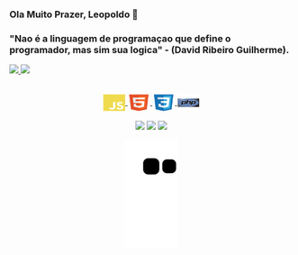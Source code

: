 ### Ola Muito Prazer, Leopoldo 👋

### "Nao é a linguagem de programaçao que define o programador, mas sim sua logica" - (David Ribeiro Guilherme).


<div>
  <a href="https://github.com/DevLeopoldo">
   <img height="180em" src="https://github-readme-stats.vercel.app/api?username=DevLeopoldo&show_icons=true&theme=dark&include_all_commits=true&count_private=true"/>
  <img height="180em" src="https://github-readme-stats.vercel.app/api/top-langs/?username=DevLeopoldo&layout=compact&langs_count=7&theme=dark"/>
</div>
 <br>
<div  align="center"> 
  <div style="display: inline_block"><br>
  <img align="center" alt="Rafa-Js" height="30" width="40" src="https://raw.githubusercontent.com/devicons/devicon/master/icons/javascript/javascript-plain.svg">
  <img align="center" alt="HTML" height="30" width="40" src="https://raw.githubusercontent.com/devicons/devicon/master/icons/html5/html5-original.svg">
  <img align="center" alt="CSS" height="30" width="40" src="https://raw.githubusercontent.com/devicons/devicon/master/icons/css3/css3-original.svg">
  <img align="center" alt="PHP" height="30" width="40" src="https://raw.githubusercontent.com/devicons/devicon/master/icons/php/php-original.svg">
 
 
</div>
  <br>
  <a href="https://www.instagram.com/l37_jiujitsu/" target="_blank"><img src="https://img.shields.io/badge/-Instagram-%23E4405F?style=for-the-badge&logo=instagram&logoColor=white" target="_blank"></a>
  <a href="https://www.linkedin.com/in/leopoldo-dos-passos-362147203/" target="_blank"><img src="https://img.shields.io/badge/-LinkedIn-%230077B5?style=for-the-           badge&logo=linkedin&logoColor=white" target="_blank"></a> 
   <a href = "mailto:Leopublinet@gmail.com"><img src="https://img.shields.io/badge/-Gmail-%23333?style=for-the-badge&logo=gmail&logoColor=white" target="_blank"></a>
 
  ![Snake animation](https://github.com/DevLeopoldo/DevLeopoldo/blob/output/github-contribution-grid-snake.svg)
 
</div>
 

 
